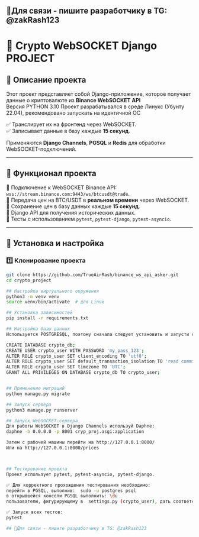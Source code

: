 ## 👋Для связи - пишите разработчику в TG: @zakRash123

# 🚀 Crypto WebSOCKET Django PROJECT

## 📖 Описание проекта

Этот проект представляет собой Django-приложение, которое получает данные о криптовалюте из **Binance WebSOCKET API**  
Версия PYTHON 3.10
Проект разрабатывался в среде Линукс (Убунту 22.04), рекомендовано  запускать на идентичной ОС

✅ Транслирует их на фронтенд через WebSOCKET.  
✅ Записывает данные в базу каждые **15 секунд**.  

Применяются **Django Channels**, **PGSQL** и **Redis** для обработки WebSOCKET-подключений.

---

## 🎯 Функционал проекта

🔹 Подключение к WebSOCKET Binance API: `wss://stream.binance.com:9443/ws/btcusdt@trade`.  
🔹 Передача цен на BTC/USDT в **реальном времени** через WebSOCKET.  
🔹 Сохранение цен в базу данных каждые **15 секунд**.  
🔹 Django API для получения исторических данных.  
🔹 Тесты с использованием `pytest`, `pytest-django`, `pytest-asyncio`.  

---

## 📌 Установка и настройка

### 1️⃣ Клонирование проекта
```bash
git clone https://github.com/TrueAirRash/binance_ws_api_asker.git
cd crypto_project

## Настройка виртуального окружения
python3 -m venv venv
source venv/bin/activate  # для Linux

## Установка зависимостей
pip install -r requirements.txt

## Настройка базы данных
Используется POSTGRESQL, поэтому сначала следует установить и запусти сервер. Затем сделать базу данных:

CREATE DATABASE crypto_db;
CREATE USER crypto_user WITH PASSWORD 'my_pass_123';
ALTER ROLE crypto_user SET client_encoding TO 'utf8';
ALTER ROLE crypto_user SET default_transaction_isolation TO 'read committed';
ALTER ROLE crypto_user SET timezone TO 'UTC';
GRANT ALL PRIVILEGES ON DATABASE crypto_db TO crypto_user;


## Применение миграций
python manage.py migrate

## Запуск сервера
python3 manage.py runserver

## Запуск WebSOCKET-сервера
Для работы WebSOCKET в Django Channels используй Daphne:
daphne -b 0.0.0.0 -p 8001 cryp_proj.asgi:application

Затем с рабочей машины перейти на http://127.0.0.1:8000/
Или на http://127.0.0.1:8000/prices



## Тестирование проекта
Проект использует pytest, pytest-asyncio, pytest-django.

✅ Для корректного прохождения тестирования необходимо:
перейти в PGSQL, выполнив:  sudo -u postgres psql
в открывшейся консоли PGSQL выполнить: \du
пользователю, фигурирующему в  settings.py (crypto_user), дать соответствующие права: ALTER USER crypto_user CREATEDB;

✅ Запуск всех тестов:
pytest

## 👋Для связи - пишите разработчику в TG: @zakRash123


